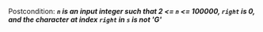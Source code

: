 Postcondition: ***`n` is an input integer such that 2 <= `n` <= 100000, `right` is 0, and the character at index `right` in `s` is not 'G'***